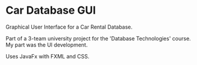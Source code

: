 # Car Database GUI
 Graphical User Interface for a Car Rental Database.
 
 Part of a 3-team university project for the 'Database Technologies' course. My part was the UI development.
 
 Uses JavaFx with FXML and CSS.
